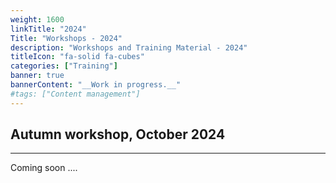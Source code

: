 ```yaml
---
weight: 1600
linkTitle: "2024"
Title: "Workshops - 2024"
description: "Workshops and Training Material - 2024"
titleIcon: "fa-solid fa-cubes"
categories: ["Training"]
banner: true
bannerContent: "__Work in progress.__"
#tags: ["Content management"]
---
```


## Autumn workshop, October 2024
---

Coming soon ....

<!-- {{< treeview display="tree" />}} -->

<!-- Changes and update:
* Last revision: Aug 28, 2024. 
-->
